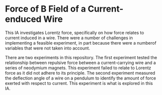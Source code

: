# Force of B Field of a Current-enduced Wire

This IA investigates Lorentz force, specifically on how force relates to current induced in a wire.
There were a number of challenges in implementing a feasible experiment, in part because there were a numberof variables that were not taken into account.

There are two experiments in this repository.
The first experiment tested the relationship between repulsive force between a current-carrying wire and a series of neodymium magnets.
This experiment failed to relate to Lorentz force as it did not adhere to its principle.
The second experiment measured the deflection angle of a wire on a pendulum to identify the amount of force exerted with respect to current.
This experiment is what is explored in this IA.
